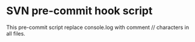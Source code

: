 SVN pre-commit hook script
====
This pre-commit script replace
console.log with comment // characters
in all files.

